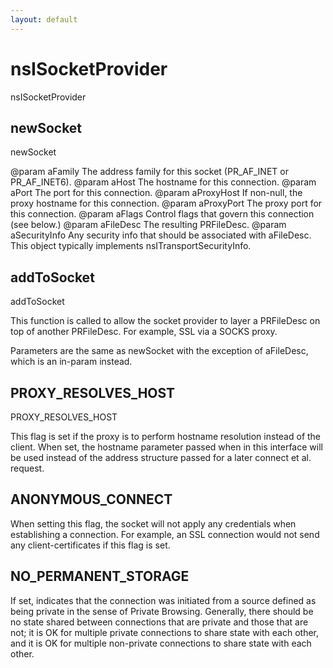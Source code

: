 ```yaml
---
layout: default
---
```


# nsISocketProvider #

nsISocketProvider


## newSocket ##

newSocket

@param aFamily
       The address family for this socket (PR_AF_INET or PR_AF_INET6).
@param aHost
       The hostname for this connection.
@param aPort
       The port for this connection.
@param aProxyHost
       If non-null, the proxy hostname for this connection.
@param aProxyPort
       The proxy port for this connection.
@param aFlags
       Control flags that govern this connection (see below.)
@param aFileDesc
       The resulting PRFileDesc.
@param aSecurityInfo
       Any security info that should be associated with aFileDesc.  This
       object typically implements nsITransportSecurityInfo.


## addToSocket ##

addToSocket

This function is called to allow the socket provider to layer a
PRFileDesc on top of another PRFileDesc.  For example, SSL via a SOCKS
proxy.

Parameters are the same as newSocket with the exception of aFileDesc,
which is an in-param instead.


## PROXY_RESOLVES_HOST ##

PROXY_RESOLVES_HOST

This flag is set if the proxy is to perform hostname resolution instead
of the client.  When set, the hostname parameter passed when in this
interface will be used instead of the address structure passed for a
later connect et al. request.


## ANONYMOUS_CONNECT ##

When setting this flag, the socket will not apply any
credentials when establishing a connection. For example,
an SSL connection would not send any client-certificates
if this flag is set.


## NO_PERMANENT_STORAGE ##

If set, indicates that the connection was initiated from a source
defined as being private in the sense of Private Browsing. Generally,
there should be no state shared between connections that are private
and those that are not; it is OK for multiple private connections
to share state with each other, and it is OK for multiple non-private
connections to share state with each other.

